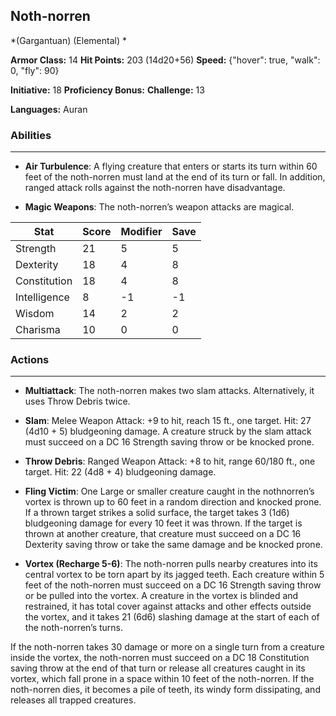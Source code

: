 ## Noth-norren
*(Gargantuan) (Elemental) *

**Armor Class:** 14
**Hit Points:** 203 (14d20+56)
**Speed:** {"hover": true, "walk": 0, "fly": 90}

**Initiative:** 18
**Proficiency Bonus:**
**Challenge:** 13

**Languages:** Auran

### Abilities
 --- 
- **Air Turbulence**: A flying creature that enters or starts its turn within 60 feet of the noth-norren must land at the end of its turn or fall. In addition, ranged attack rolls against the noth-norren have disadvantage.

- **Magic Weapons**: The noth-norren’s weapon attacks are magical.



| Stat | Score | Modifier | Save |
| ---- | ---- | ---- | ---- |
| Strength | 21 | 5 | 5 |
| Dexterity | 18 | 4 | 8 |
| Constitution | 18 | 4 | 8 |
| Intelligence | 8 | -1 | -1 |
| Wisdom | 14 | 2 | 2 |
| Charisma | 10 | 0 | 0 |

### Actions
 --- 
- **Multiattack**: The noth-norren makes two slam attacks. Alternatively, it uses Throw Debris twice.

- **Slam**: Melee Weapon Attack: +9 to hit, reach 15 ft., one target. Hit: 27 (4d10 + 5) bludgeoning damage. A creature struck by the slam attack must succeed on a DC 16 Strength saving throw or be knocked prone.

- **Throw Debris**: Ranged Weapon Attack: +8 to hit, range 60/180 ft., one target. Hit: 22 (4d8 + 4) bludgeoning damage.

- **Fling Victim**: One Large or smaller creature caught in the nothnorren’s vortex is thrown up to 60 feet in a random direction and knocked prone. If a thrown target strikes a solid surface, the target takes 3 (1d6) bludgeoning damage for every 10 feet it was thrown. If the target is thrown at another creature, that creature must succeed on a DC 16 Dexterity saving throw or take the same damage and be knocked prone.

- **Vortex (Recharge 5-6)**: The noth-norren pulls nearby creatures into its central vortex to be torn apart by its jagged teeth. Each creature within 5 feet of the noth-norren must succeed on a DC 16 Strength saving throw or be pulled into the vortex. A creature in the vortex is blinded and restrained, it has total cover against attacks and other effects outside the vortex, and it takes 21 (6d6) slashing damage at the start of each of the noth-norren’s turns.

If the noth-norren takes 30 damage or more on a single turn from a creature inside the vortex, the noth-norren must succeed on a DC 18 Constitution saving throw at the end of that turn or release all creatures caught in its vortex, which fall prone in a space within 10 feet of the noth-norren. If the noth-norren dies, it becomes a pile of teeth, its windy form dissipating, and releases all trapped creatures.

